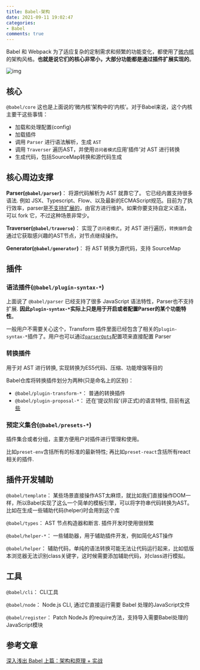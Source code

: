 ```yaml
---
title: Babel-架构
date: 2021-09-11 19:02:47
categories:
- Babel
comments: true
---
```


Babel  和 Webpack 为了适应复杂的定制需求和频繁的功能变化，都使用了[微内核](https://juejin.cn/post/6844903943068205064#heading-10) 的架构风格。**也就是说它们的核心非常小，大部分功能都是通过插件扩展实现的**。

![img](https://p1-jj.byteimg.com/tos-cn-i-t2oaga2asx/gold-user-assets/2019/10/2/16d8d0cd5a3f3a0c~tplv-t2oaga2asx-watermark.awebp)

<!-- more -->



## 核心

`@babel/core` 这也是上面说的‘微内核’架构中的‘内核’。对于Babel来说，这个内核主要干这些事情：

- 加载和处理配置(config)
- 加载插件
- 调用 `Parser` 进行语法解析，生成 `AST`
- 调用 `Traverser` 遍历AST，并使用`访问者模式`应用'插件'对 AST 进行转换
- 生成代码，包括SourceMap转换和源代码生成



## 核心周边支撑

**Parser(`@babel/parser`)**： 将源代码解析为 AST 就靠它了。 它已经内置支持很多语法. 例如 JSX、Typescript、Flow、以及最新的ECMAScript规范。目前为了执行效率，parser是[不支持扩展的](https://link.juejin.cn?target=https%3A%2F%2Fbabeljs.io%2Fdocs%2Fen%2Fbabel-parser%23faq)，由官方进行维护。如果你要支持自定义语法，可以 fork 它，不过这种场景非常少。

**Traverser(`@babel/traverse`)**：  实现了`访问者模式`，对 AST 进行遍历，`转换插件`会通过它获取感兴趣的AST节点，对节点继续操作。

**Generator(`@babel/generator`)**： 将 AST 转换为源代码，支持 SourceMap



## 插件

### 语法插件(`@babel/plugin-syntax-*`)

上面说了 `@babel/parser` 已经支持了很多 JavaScript 语法特性，Parser也不支持扩展. **因此`plugin-syntax-*`实际上只是用于开启或者配置Parser的某个功能特性**。

一般用户不需要关心这个，Transform 插件里面已经包含了相关的`plugin-syntax-*`插件了。用户也可以通过[`parserOpts`](https://link.juejin.cn?target=https%3A%2F%2Fbabeljs.io%2Fdocs%2Fen%2Foptions%23parseropts)配置项来直接配置 Parser



### 转换插件

用于对 AST 进行转换, 实现转换为ES5代码、压缩、功能增强等目的

Babel仓库将转换插件划分为两种(只是命名上的区别)：

- `@babel/plugin-transform-*`： 普通的转换插件
- `@babel/plugin-proposal-*`： 还在'提议阶段'(非正式)的语言特性, 目前有[这些](https://link.juejin.cn?target=https%3A%2F%2Fbabeljs.io%2Fdocs%2Fen%2Fnext%2Fplugins%23experimental)



### 预定义集合(`@babel/presets-*`)

插件集合或者分组，主要方便用户对插件进行管理和使用。

比如`preset-env`含括所有的标准的最新特性; 再比如`preset-react`含括所有react相关的插件.



## 插件开发辅助

`@babel/template`： 某些场景直接操作AST太麻烦，就比如我们直接操作DOM一样，所以Babel实现了这么一个简单的模板引擎，可以将字符串代码转换为AST。比如在生成一些辅助代码(helper)时会用到这个库

`@babel/types`： AST 节点构造器和断言. 插件开发时使用很频繁

`@babel/helper-*`： 一些辅助器，用于辅助插件开发，例如简化AST操作

`@babel/helper`： 辅助代码，单纯的语法转换可能无法让代码运行起来，比如低版本浏览器无法识别class关键字，这时候需要添加辅助代码，对class进行模拟。



## 工具

`@babel/cli`： CLI工具

`@babel/node`： Node.js CLI, 通过它直接运行需要 Babel 处理的JavaScript文件

`@babel/register`： Patch NodeJs 的require方法，支持导入需要Babel处理的JavaScript模块



## 参考文章

[深入浅出 Babel 上篇：架构和原理 + 实战](https://juejin.cn/post/6844903956905197576#heading-0)

